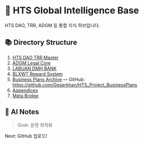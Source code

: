 
# 🧭 HTS Global Intelligence Base

HTS DAO, TRR, ADGM 등 통합 지식 허브입니다.

## 📚 Directory Structure
1. [HTS DAO TRR Master](01_HTS_DAO_TRR_MASTER/_index.md)
2. [ADGM Legal Core](02_ADGM_Legal_Core/_index.md)
3. [LABUAN DMH BANK](03_LABUAN_DMH_BANK/_index.md)
4. [BLXWT Reward System](04_BLXWT_REWARD_SYSTEM/_index.md)
5. [Business Plans Archive](05_BusinessPlans_Archive.md) — GitHub: https://github.com/Geserkhan/HTS_Project_BusinessPlans
6. [Appendices](99_Appendices/_index.md)
7. [Meta Bridge](META_BRIDGE/)

## 🤖 AI Notes
> Grok: 운영 최적화

Next: GitHub 업로드!